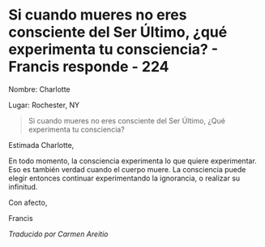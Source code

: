 # Si cuando mueres no eres consciente del Ser Último, ¿qué experimenta tu consciencia? - Francis responde - 224

Nombre: Charlotte

Lugar: Rochester, NY

>Si cuando mueres no eres consciente del Ser Último, ¿Qué experimenta tu consciencia?

Estimada Charlotte,

En todo momento, la consciencia experimenta lo que quiere experimentar. Eso es también verdad cuando el cuerpo muere. La consciencia puede elegir entonces continuar experimentando la ignorancia, o realizar su infinitud.

Con afecto,

Francis

_Traducido por Carmen Areitio_